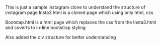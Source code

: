 This is just a sample instagram clone to understand the structure of instagram page 
Insta3.html is a cloned page which using only html, css

Bootstap.html is a html page which replaces the css from the Insta3.html and coverts to in-line bootstrap styling 

Also added the div structure for better understanding
